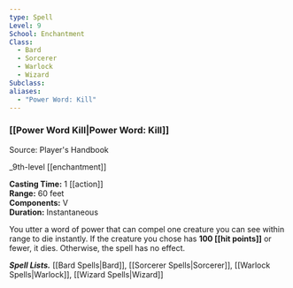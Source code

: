 ```yaml
---
type: Spell
Level: 9
School: Enchantment
Class:
  - Bard
  - Sorcerer
  - Warlock
  - Wizard
Subclass:
aliases:
  - "Power Word: Kill"
---
```

### [[Power Word Kill|Power Word: Kill]] 

Source: Player's Handbook

_9th-level [[enchantment]]

**Casting Time:** 1 [[action]]  
**Range:** 60 feet  
**Components:** V  
**Duration:** Instantaneous

You utter a word of power that can compel one creature you can see within range to die instantly. If the creature you chose has **100 [[hit points]]** or fewer, it dies. Otherwise, the spell has no effect.

**_Spell Lists._** [[Bard Spells|Bard]], [[Sorcerer Spells|Sorcerer]], [[Warlock Spells|Warlock]], [[Wizard Spells|Wizard]] 